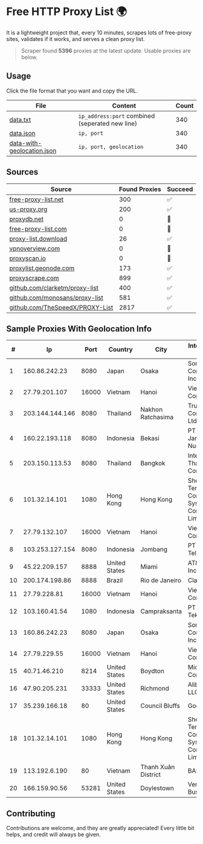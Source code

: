 
# Free HTTP Proxy List 🌍

It is a lightweight project that, every 10 minutes, scrapes lots of free-proxy sites, validates if it works, and serves a clean proxy list.


> Scraper found **5396** proxies at the latest update. Usable proxies are below.

## Usage

Click the file format that you want and copy the URL.


|File|Content|Count|
|----|-------|-----|
|[data.txt](https://raw.githubusercontent.com/themiralay/Proxy-List-World/master/data.txt)|`ip_address:port` combined (seperated new line)|340|
|[data.json](https://raw.githubusercontent.com/themiralay/Proxy-List-World/master/data.json)|`ip, port`|340|
|[data-with-geolocation.json](https://raw.githubusercontent.com/themiralay/Proxy-List-World/master/data-with-geolocation.json)|`ip, port, geolocation`|340|

## Sources

|Source|Found Proxies|Succeed|
|------|-------------|-------|
|[free-proxy-list.net](https://free-proxy-list.net)|300|✅|
|[us-proxy.org](https://www.us-proxy.org)|200|✅|
|[proxydb.net](http://proxydb.net)|0|🚫|
|[free-proxy-list.com](https://free-proxy-list.com/?page=&port=&type%5B%5D=http&type%5B%5D=https&up_time=0&search=Search)|0|🚫|
|[proxy-list.download](https://www.proxy-list.download/HTTP)|26|✅|
|[vpnoverview.com](https://vpnoverview.com/privacy/anonymous-browsing/free-proxy-servers)|0|🚫|
|[proxyscan.io](https://www.proxyscan.io)|0|🚫|
|[proxylist.geonode.com](https://proxylist.geonode.com/api/proxy-list?limit=300&page=1&sort_by=lastChecked&sort_type=desc&protocols=http,https)|173|✅|
|[proxyscrape.com](https://api.proxyscrape.com/v2/?request=displayproxies&protocol=http&timeout=10000&country=all&ssl=all&anonymity=all)|899|✅|
|[github.com/clarketm/proxy-list](https://raw.githubusercontent.com/clarketm/proxy-list/master/proxy-list-raw.txt)|400|✅|
|[github.com/monosans/proxy-list](https://raw.githubusercontent.com/monosans/proxy-list/main/proxies/http.txt)|581|✅|
|[github.com/TheSpeedX/PROXY-List](https://raw.githubusercontent.com/TheSpeedX/PROXY-List/master/http.txt)|2817|✅|


## Sample Proxies With Geolocation Info

|#|Ip|Port|Country|City|Internet Service Provider|
|-|--|----|-------|----|-------------------------|
|1|160.86.242.23|8080|Japan|Osaka|Sony Network Communications Inc|
|2|27.79.201.107|16000|Vietnam|Hanoi|Viettel Corporation|
|3|203.144.144.146|8080|Thailand|Nakhon Ratchasima|True Internet Corporation CO. Ltd.|
|4|160.22.193.118|8080|Indonesia|Bekasi|PT Elemen Jaringan Nusantara|
|5|203.150.113.53|8080|Thailand|Bangkok|Internet Thailand Company Ltd.|
|6|101.32.14.101|1080|Hong Kong|Hong Kong|Shenzhen Tencent Computer Systems Company Limited|
|7|27.79.132.107|16000|Vietnam|Hanoi|Viettel Corporation|
|8|103.253.127.154|8080|Indonesia|Jombang|PT Media Akses Telematika|
|9|45.22.209.157|8888|United States|Miami|AT&T Services, Inc.|
|10|200.174.198.86|8888|Brazil|Rio de Janeiro|Claro S.A|
|11|27.79.228.81|16000|Vietnam|Hanoi|Viettel Corporation|
|12|103.160.41.54|1080|Indonesia|Campraksanta|PT Wistel Teknologi Solusi|
|13|160.86.242.23|8080|Japan|Osaka|Sony Network Communications Inc|
|14|27.79.229.55|16000|Vietnam|Hanoi|Viettel Corporation|
|15|40.71.46.210|8214|United States|Boydton|Microsoft Corporation|
|16|47.90.205.231|33333|United States|Richmond|Alibaba.com LLC|
|17|35.239.166.18|80|United States|Council Bluffs|Google LLC|
|18|101.32.14.101|1080|Hong Kong|Hong Kong|Shenzhen Tencent Computer Systems Company Limited|
|19|113.192.6.190|80|Vietnam|Thanh Xuân District|BASE|
|20|166.159.90.56|53281|United States|Doylestown|Verizon Business|



## Contributing

Contributions are welcome, and they are greatly appreciated! Every
little bit helps, and credit will always be given.

